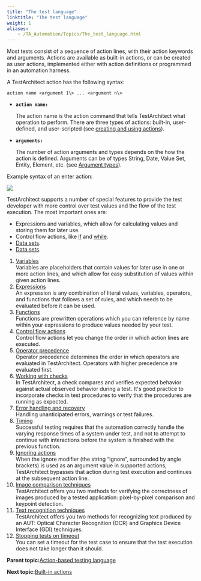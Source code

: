 ```yaml
--- 
title: "The test language"
linktitle: "The test language"
weight: 1
aliases: 
    - /TA_Automation/Topics/The_test_language.html
---
```


Most tests consist of a sequence of action lines, with their action keywords and arguments. Actions are available as built-in actions, or can be created as user actions, implemented either with action definitions or programmed in an automation harness.

A TestArchitect action has the following syntax:

`action name <argument 1\> ... <argument n\>`

-   **`action name:`**

    The action name is the action command that tells TestArchitect what operation to perform. There are three types of actions: built-in, user-defined, and user-scripted \(see [creating and using actions](/reuse/reuse.Creating_and_using_actions.html)\).

-   **`arguments:`**

    The number of action arguments and types depends on the how the action is defined. Arguments can be of types String, Date, Value Set, Entity, Element, etc. \(see [Argument types](/reuse/reuse.Creating_and_using_actions_Arg_type.html)\).


Example syntax of an enter action:

![](/images//Images/Action_syntax.png)

TestArchitect supports a number of special features to provide the test developer with more control over test values and the flow of the test execution. The most important ones are:

-   Expressions and variables, which allow for calculating values and storing them for later use.
-   Control flow actions, like [if](/TA_Automation/Topics/bia_if.html) and [while](/TA_Automation/Topics/bia_while.html).
-   [Data sets](/TA_Help/Topics/Projects_and_tests_dataset.html).
-   [Data sets](/TA_Tutorials/Topics/Data_driven_testing_overview.html).

1.  [Variables](/TA_Automation/Topics/The_test_language_variables.html)  
Variables are placeholders that contain values for later use in one or more action lines, and which allow for easy substitution of values within given action lines.
2.  [Expressions](/TA_Automation/Topics/The_test_language_expressions.html)  
An expression is any combination of literal values, variables, operators, and functions that follows a set of rules, and which needs to be evaluated before it can be used.
3.  [Functions](/TA_Automation/Topics/The_test_language_functions.html)  
Functions are prewritten operations which you can reference by name within your expressions to produce values needed by your test.
4.  [Control flow actions](/TA_Automation/Topics/The_test_language_control_flow_actions.html)  
Control flow actions let you change the order in which action lines are executed.
5.  [Operator precedence](/TA_Automation/Topics/aut_operator_precedence.html)  
Operator precedence determines the order in which operators are evaluated in TestArchitect. Operators with higher precedence are evaluated first.
6.  [Working with checks](/TA_Automation/Topics/Automation_model_working_with_checks.html)  
In TestArchitect, a check compares and verifies expected behavior against actual observed behavior during a test. It's good practice to incorporate checks in test procedures to verify that the procedures are running as expected.
7.  [Error handling and recovery](/TA_Automation/Topics/The_test_language_error_handling_and_recovery.html)  
 Handling unanticipated errors, warnings or test failures.
8.  [Timing](/TA_Automation/Topics/Automation_practices_Timing.html)  
Successful testing requires that the automation correctly handle the varying response times of a system under test, and not to attempt to continue with interactions before the system is finished with the previous function.
9.  [Ignoring actions](/TA_Automation/Topics/Ignoring_action.html)  
When the ignore modifier \(the string “ignore”, surrounded by angle brackets\) is used as an argument value in supported actions, TestArchitect bypasses that action during test execution and continues at the subsequent action line.
10. [Image comparison techniques](/TA_Automation/Topics/aut_image_comparison_techniques.html)  
TestArchitect offers you two methods for verifying the correctness of images produced by a tested application: pixel-by-pixel comparison and keypoint detection.
11. [Text recognition techniques](/TA_Automation/Topics/aut_text_recognition_techniques.html)  
TestArchitect offers you two methods for recognizing text produced by an AUT: Optical Character Recognition \(OCR\) and Graphics Device Interface \(GDI\) techniques.
12. [Stopping tests on timeout](/TA_Automation/Topics/aut_stop_tests_after_timeout.html)  
You can set a timeout for the test case to ensure that the test execution does not take longer than it should.

**Parent topic:**[Action-based testing language](/TA_Automation/Topics/Action_based_testing_language.html)

**Next topic:**[Built-in actions](/TA_Automation/Topics/bia_Built_in_actions.html)


